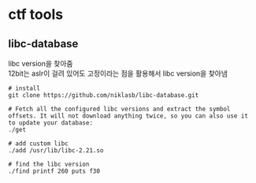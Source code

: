 # ctf tools

## libc-database 
libc version을 찾아줌  
12bit는 aslr이 걸려 있어도 고정이라는 점을 활용해서 libc version을 찾아냄
```
# install 
git clone https://github.com/niklasb/libc-database.git

# Fetch all the configured libc versions and extract the symbol offsets. It will not download anything twice, so you can also use it to update your database:
./get 

# add custom libc 
./add /usr/lib/libc-2.21.so

# find the libc version 
./find printf 260 puts f30

```

